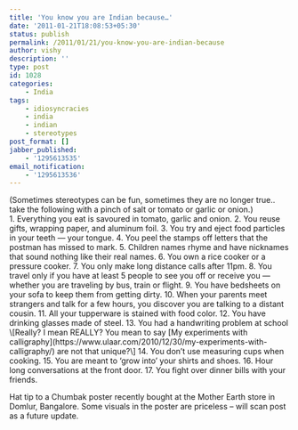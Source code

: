 ```yaml
---
title: 'You know you are Indian because…'
date: '2011-01-21T18:08:53+05:30'
status: publish
permalink: /2011/01/21/you-know-you-are-indian-because
author: vishy
description: ''
type: post
id: 1028
categories: 
    - India
tags:
    - idiosyncracies
    - india
    - indian
    - stereotypes
post_format: []
jabber_published:
    - '1295613535'
email_notification:
    - '1295613536'
---
```

<div>(Sometimes stereotypes can be fun, sometimes they are no longer true.. take the following with a pinch of salt or tomato or garlic or onion.)</div>1. Everything you eat is savoured in tomato, garlic and onion.
2. You reuse gifts, wrapping paper, and aluminum foil.
3. You try and eject food particles in your teeth — your tongue.
4. You peel the stamps off letters that the postman has missed to mark.
5. Children names rhyme and have nicknames that sound nothing like their real names.
6. You own a rice cooker or a pressure cooker.
7. You only make long distance calls after 11pm.
8. You travel only if you have at least 5 people to see you off or receive you — whether you are traveling by bus, train or flight.
9. You have bedsheets on your sofa to keep them from getting dirty.
10. When your parents meet strangers and talk for a few hours, you discover you are talking to a distant cousin.
11. All your tupperware is stained with food color.
12. You have drinking glasses made of steel.
13. You had a handwriting problem at school \[Really? I mean REALLY? You mean to say [My experiments with calligraphy](https://www.ulaar.com/2010/12/30/my-experiments-with-calligraphy/) are not that unique?\]
14. You don’t use measuring cups when cooking.
15. You are meant to ‘grow into’ your shirts and shoes.
16. Hour long conversations at the front door.
17. You fight over dinner bills with your friends.

Hat tip to a Chumbak poster recently bought at the Mother Earth store in Domlur, Bangalore. Some visuals in the poster are priceless – will scan post as a future update.
